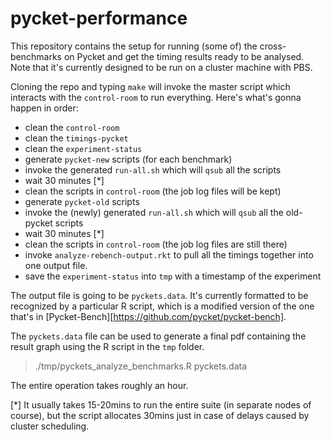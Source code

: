 # pycket-performance

This repository contains the setup for running (some of) the cross-benchmarks on Pycket and get the timing results ready to be analysed. Note that it's currently designed to be run on a cluster machine with PBS.

Cloning the repo and typing `make` will invoke the master script which interacts with the `control-room` to run everything. Here's what's gonna happen in order:

- clean the `control-room`
- clean the `timings-pycket`
- clean the `experiment-status`
- generate `pycket-new` scripts (for each benchmark)
- invoke the generated `run-all.sh` which will `qsub` all the scripts
- wait 30 minutes [*]
- clean the scripts in `control-room` (the job log files will be kept)
- generate `pycket-old` scripts
- invoke the (newly) generated `run-all.sh` which will `qsub` all the old-pycket scripts
- wait 30 minutes [*]
- clean the scripts in `control-room` (the job log files are still there)
- invoke `analyze-rebench-output.rkt` to pull all the timings together into one output file.
- save the `experiment-status` into `tmp` with a timestamp of the experiment

The output file is going to be `pyckets.data`. It's currently formatted to be recognized by a particular R script, which is a modified version of the one that's in [Pycket-Bench][https://github.com/pycket/pycket-bench].

The `pyckets.data` file can be used to generate a final pdf containing the result graph using the R script in the `tmp` folder. 

> ./tmp/pyckets_analyze_benchmarks.R pyckets.data

The entire operation takes roughly an hour.



[*] It usually takes 15-20mins to run the entire suite (in separate nodes of course), but the script allocates 30mins just in case of delays caused by cluster scheduling.
